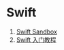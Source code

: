 # Swift
1. [Swift Sandbox](https://swiftlang.ng.bluemix.net/#/repl)
2. [Swift 入门教程](https://www.raywenderlich.com/115253/swift-2-tutorial-a-quick-start)

